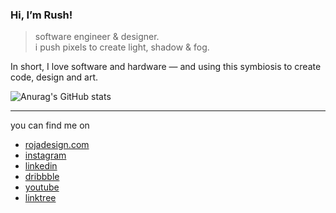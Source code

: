 ### Hi, I’m Rush!

> software engineer & designer.<br />
> i push pixels to create light, shadow & fog.<br />

In short, I love software and hardware — and using this symbiosis to create code, design and art.

![Anurag's GitHub stats](https://github-readme-stats.vercel.app/api?username=rojadesign&show_icons=true&theme=tokyonight&include_all_commits=true&count_private=true)
<br />

---

you can find me on

- [rojadesign.com](https://www.rojadesign.com)
- [instagram](https://www.instagram.com/rojadesign)
- [linkedin](https://www.linkedin.com/in/rush-ali-24574b162/)
- [dribbble](https://dribbble.com/rojadesign)
- [youtube](https://www.youtube.com/rojadesign)
- [linktree](https://linktr.ee/rojadesign)

